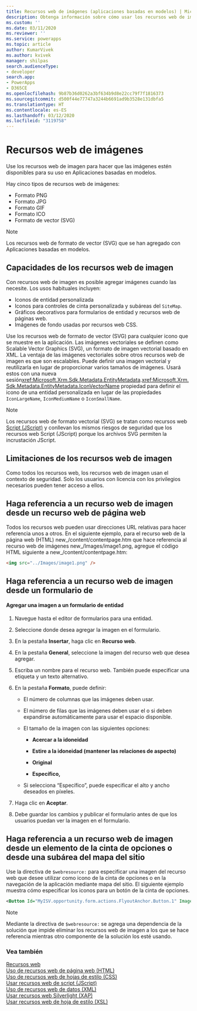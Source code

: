 ```yaml
---
title: Recursos web de imágenes (aplicaciones basadas en modelos) | Microsoft Docs
description: Obtenga información sobre cómo usar los recursos web de imágenes para hacer que las imágenes estén disponibles para su uso
ms.custom: ''
ms.date: 03/11/2020
ms.reviewer: ''
ms.service: powerapps
ms.topic: article
author: KumarVivek
ms.author: kvivek
manager: shilpas
search.audienceType:
- developer
search.app:
- PowerApps
- D365CE
ms.openlocfilehash: 9b87b36d0262a3bf634b9d8e22cc79f7f1816373
ms.sourcegitcommit: d500f44e77747a3244b6691ad9b3528e131dbfa5
ms.translationtype: HT
ms.contentlocale: es-ES
ms.lasthandoff: 03/12/2020
ms.locfileid: "3119758"
---
```

# <a name="image-web-resources"></a>Recursos web de imágenes

Use los recursos web de imagen para hacer que las imágenes estén disponibles para su uso en Aplicaciones basadas en modelos.  

Hay cinco tipos de recursos web de imágenes: 
* Formato PNG
* Formato JPG
* Formato GIF
* Formato ICO
* Formato de vector (SVG)

> [!NOTE]
> Los recursos web de formato de vector (SVG) que se han agregado con Aplicaciones basadas en modelos.

  
<a name="BKMK_Capabilities"></a>   
## <a name="capabilities-of-image-web-resources"></a>Capacidades de los recursos web de imagen  
 Con recursos web de imagen es posible agregar imágenes cuando las necesite. Los usos habituales incluyen:  
  
- Iconos de entidad personalizada  
- Iconos para controles de cinta personalizada y subáreas del `SiteMap`.  
- Gráficos decorativos para formularios de entidad y recursos web de páginas web.  
- Imágenes de fondo usadas por recursos web CSS.  

Use los recursos web de formato de vector (SVG) para cualquier icono que se muestre en la aplicación. Las imágenes vectoriales se definen como Scalable Vector Graphics (SVG), un formato de imagen vectorial basado en XML. La ventaja de las imágenes vectoriales sobre otros recursos web de imagen es que son escalables. Puede definir una imagen vectorial y reutilizarla en lugar de proporcionar varios tamaños de imágenes. Usará estos con una nueva sesión<xref:Microsoft.Xrm.Sdk.Metadata.EntityMetadata>.<xref:Microsoft.Xrm.Sdk.Metadata.EntityMetadata.IconVectorName> propiedad para definir el icono de una entidad personalizada en lugar de las propiedades `IconLargeName`, `IconMediumName` o `IconSmallName`.

> [!NOTE]
> Los recursos web de formato vectorial (SVG) se tratan como recursos web [Script (JScript)](/powerapps/developer/model-driven-apps/script-jscript-web-resources) y conllevan los mismos riesgos de seguridad que los recursos web Script (JScript) porque los archivos SVG permiten la incrustación JScript.
  
<a name="BKMK_Limitations"></a>   
## <a name="limitations-of-image-web-resources"></a>Limitaciones de los recursos web de imagen  
 Como todos los recursos web, los recursos web de imagen usan el contexto de seguridad. Solo los usuarios con licencia con los privilegios necesarios pueden tener acceso a ellos.  
 
  
<a name="BKMK_ReferenceFromWebPageWebResource"></a>   
## <a name="reference-an-image-web-resource-from-a-webpage-web-resource"></a>Haga referencia a un recurso web de imagen desde un recurso web de página web  
 Todos los recursos web pueden usar direcciones URL relativas para hacer referencia unos a otros. En el siguiente ejemplo, para el recurso web de la página web (HTML) new_/content/contentpage.htm que hace referencia al recurso web de imágenes new_/Images/image1.png, agregue el código HTML siguiente a new_/content/contentpage.htm:  
  
```html  
<img src="../Images/image1.png" />  
```  
  
<a name="BKMK_ReferenceFromForm"></a>   
## <a name="reference-an-image-web-resource-from-a--form"></a>Haga referencia a un recurso web de imagen desde un formulario de   
  
#### <a name="add-an-image-to-an-entity-form"></a>Agregar una imagen a un formulario de entidad  
  
1.  Navegue hasta el editor de formularios para una entidad.  
  
2.  Seleccione donde desea agregar la imagen en el formulario.  
  
3.  En la pestaña **Insertar**, haga clic en **Recurso web**.  
  
4.  En la pestaña **General**, seleccione la imagen del recurso web que desea agregar.  
  
5.  Escriba un nombre para el recurso web. También puede especificar una etiqueta y un texto alternativo.  
  
6.  En la pestaña **Formato**, puede definir:  
  
    -   El número de columnas que las imágenes deben usar.  
  
    -   El número de filas que las imágenes deben usar el o si deben expandirse automáticamente para usar el espacio disponible.  
  
    -   El tamaño de la imagen con las siguientes opciones:  
  
        - **Acercar a la idoneidad**  
  
        - **Estire a la idoneidad (mantener las relaciones de aspecto)**  
  
        - **Original**  
  
        - **Específico,**  
  
    -   Si selecciona “Específico”, puede especificar el alto y ancho deseados en píxeles.  
  
7.  Haga clic en **Aceptar**.  
  
8.  Debe guardar los cambios y publicar el formulario antes de que los usuarios puedan ver la imagen en el formulario.  
  
<a name="BKMK_ReferenceWithWebResourcedirective"></a>   
## <a name="reference-an-image-web-resource-from-a-ribbon-element-or-from-the-site-map-subarea"></a>Haga referencia a un recurso web de imagen desde un elemento de la cinta de opciones o desde una subárea del mapa del sitio  
 Use la directiva de `$webresource:` para especificar una imagen del recurso web que desee utilizar como icono de la cinta de opciones o en la navegación de la aplicación mediante mapa del sitio. El siguiente ejemplo muestra cómo especificar los iconos para un botón de la cinta de opciones.  
  
```xml  
<Button Id="MyISV.opportunity.form.actions.FlyoutAnchor.Button.1" Image16by16="$webresource:new_/icons/oneIcon16.png" Image32by32="$webresource:new_/icons/oneIcon32.png"/>  
```  
  
> [!NOTE]
>  Mediante la directiva de `$webresource:` se agrega una dependencia de la solución que impide eliminar los recursos web de imagen a los que se hace referencia mientras otro componente de la solución los esté usando.  
  
### <a name="see-also"></a>Vea también  
 [Recursos web](web-resources.md)   
 [Uso de recursos web de página web (HTML)](webpage-html-web-resources.md)   
 [Uso de recursos web de hojas de estilo (CSS)](css-web-resources.md)   
 [Usar recursos web de script (JScript)](script-jscript-web-resources.md)   
 [Uso de recursos web de datos (XML)](data-xml-web-resources.md)   
 [Usar recursos web Silverlight (XAP)](/dynamics365/customer-engagement/developer/silverlight-xap-web-resources)  
 [Usar recursos web de hoja de estilo (XSL)](stylesheet-xsl-web-resources.md)
